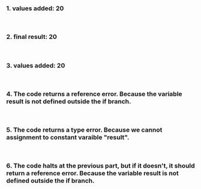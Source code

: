 ### 1. values added:  20
&nbsp;
### 2. final result:  20
&nbsp;
### 3. values added:  20
&nbsp;
### 4. The code returns a reference error. Because the variable **result** is not defined outside the **if** branch.
&nbsp;
### 5. The code returns a type error. Because we cannot assignment to constant varaible "result".
&nbsp;
### 6. The code halts at the previous part, but if it doesn't, it should return a reference error. Because  the variable **result** is not defined outside the **if** branch.

